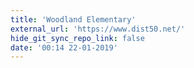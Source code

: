 ```yaml
---
title: 'Woodland Elementary'
external_url: 'https://www.dist50.net/'
hide_git_sync_repo_link: false
date: '00:14 22-01-2019'
---
```


